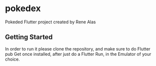 # pokedex

Pokeded Flutter project created by Rene Alas

## Getting Started

In order to run it please clone the repository, and make sure to do Flutter pub Get once installed, after just do a Flutter Run, in the Emulator of your choice.


